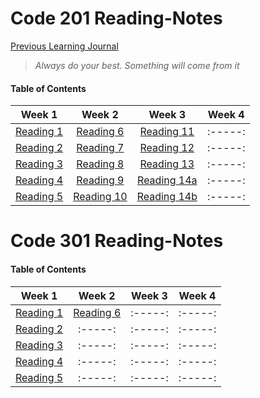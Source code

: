 # Code 201 Reading-Notes


[Previous Learning Journal](https://kozer2.github.io/Learning-Journal/)


> *Always do your best. Something will come from it*




#### Table of Contents


|Week 1                       |Week 2                      |Week 3                         | Week 4 | 
|:-----:                      |:-----:                     |:-----:                        |:-----: |
|[Reading 1](Reading-01.md)   |[Reading 6](Reading-06.md)  |[Reading 11](Reading-11.md)    |:-----: |
|[Reading 2](Reading-02.md)   |[Reading 7](Reading-07.md)  |[Reading 12](Reading-12.md)    |:-----: |
|[Reading 3](Reading-03.md)   |[Reading 8](Reading-08.md)  |[Reading 13](Reading-13.md)    |:-----: |
|[Reading 4](Reading-04.md)   |[Reading 9](Reading-09.md)  |[Reading 14a](Reading-14a.md)  |:-----: |
|[Reading 5](Reading-05.md)   |[Reading 10](Reading-10.md) |[Reading 14b](Reading-14b.md)  |:-----: |  
 
 
 
 
 
 
 # Code 301 Reading-Notes
 
 
 #### Table of Contents


|Week 1                       |Week 2                        |Week 3    | Week 4 | 
|:-----:                      |:-----:                       |:-----:   |:-----: |
|[Reading 1](Reading-301.md)  |[Reading 6](Reading-306.md)   |:-----:   |:-----: |
|[Reading 2](Reading-302.md)  |:-----:                       |:-----:   |:-----: |
|[Reading 3](Reading-303.md)  |:-----:                       |:-----:   |:-----: |
|[Reading 4](Reading-304.md)  |:-----:                       |:-----:   |:-----: |
|[Reading 5](Reading-305.md)  |:-----:                       |:-----:   |:-----: |  
